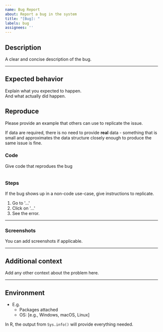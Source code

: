 ```yaml
---
name: Bug Report
about: Report a bug in the system
title: "[Bug]: "
labels: bug
assignees: ''
---
```


## Description

A clear and concise description of the bug.

***

## Expected behavior

Explain what you expected to happen.  
And what actually did happen.

## Reproduce

Please provide an example that others can use to replicate the issue.

If data are required, there is no need to provide __real__ data - something that is small and approximates the data structure closely enough to produce the same issue is fine.

### Code

Give code that reprodues the bug

```r/py/etc

```

### Steps

If the bug shows up in a non-code use-case, give instructions to replicate.

1. Go to '...'
2. Click on '...'
3. See the error.


***


### Screenshots

You can add screenshots if applicable.


***

## Additional context

Add any other context about the problem here.


***

## Environment


- E.g.
    - Packages attached
    - OS: [e.g., Windows, macOS, Linux]

In R, the output from `Sys.info()` will provide everything needed.
